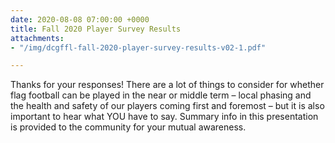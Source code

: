 ```yaml
---
date: 2020-08-08 07:00:00 +0000
title: Fall 2020 Player Survey Results
attachments:
- "/img/dcgffl-fall-2020-player-survey-results-v02-1.pdf"

---
```

Thanks for your responses! There are a lot of things to consider for whether flag football can be played in the near or middle term – local phasing and the health and safety of our players coming first and foremost – but it is also important to hear what YOU have to say. Summary info in this presentation is provided to the community for your mutual awareness.
